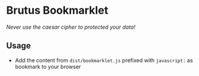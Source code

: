 # Brutus Bookmarklet

_Never use the caesar cipher to protected your data!_

## Usage

 - Add the content from `dist/bookmarklet.js` prefixed with
   `javascript:` as bookmark to your browser